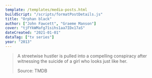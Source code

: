 ```yaml
---
template: /templates/media-posts.html
buildScript: "/scripts/formatPostDetails.js"
title: "Orphan black"
author: ["John Fawcett", "Graeme Manson"]
cover: "tjFYkWMafg71sihs1aa7IDx17aS"
dateCreated: "2021-01-01"
dataTag: ["tv series"]
year: "2013"
---
```


> A streetwise hustler is pulled into a compelling conspiracy after witnessing the suicide of a girl who looks just like her.
>
> Source: TMDB
